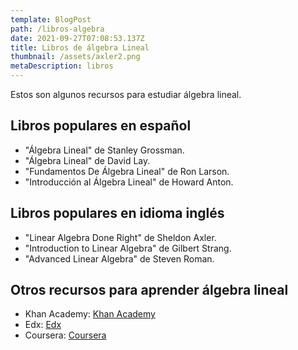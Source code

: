 ```yaml
---
template: BlogPost
path: /libros-algebra
date: 2021-09-27T07:08:53.137Z
title: Libros de álgebra Lineal
thumbnail: /assets/axler2.png
metaDescription: libros
---
```


Estos son algunos recursos para estudiar álgebra lineal.

## Libros populares en español

* "Álgebra Lineal" de Stanley Grossman.
* "Álgebra Lineal" de David Lay.
* "Fundamentos De Álgebra Lineal" de Ron Larson.
* "Introducción al Álgebra Lineal" de Howard Anton.

## Libros populares en idioma inglés

* "Linear Algebra Done Right" de Sheldon Axler.
* "Introduction to Linear Algebra" de Gilbert Strang.
* "Advanced Linear Algebra" de Steven Roman.

## Otros recursos para aprender álgebra lineal

* Khan Academy: [Khan Academy](https://www.khanacademy.org/math/linear-algebra)
* Edx: [Edx](https://www.edx.org/course/fundamentos-de-algebra-lineal)
* Coursera: [Coursera](https://www.coursera.org/learn/linear-algebra-machine-learning)